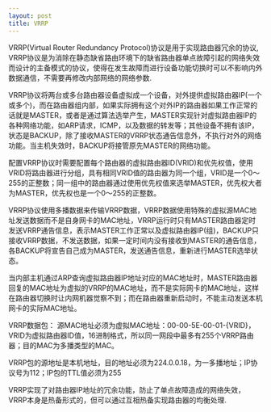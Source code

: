 ```yaml
---
layout: post
title: VRRP
---
```


VRRP(Virtual Router Redundancy Protocol)协议是用于实现路由器冗余的协议, VRRP协议是为消除在静态缺省路由环境下的缺省路由器单点故障引起的网络失效而设计的主备模式的协议，使得在发生故障而进行设备功能切换时可以不影响内外数据通信，不需要再修改内部网络的网络参数.

VRRP协议将两台或多台路由器设备虚拟成一个设备，对外提供虚拟路由器IP(一个或多个)，而在路由器组内部，如果实际拥有这个对外IP的路由器如果工作正常的话就是MASTER，或者是通过算法选举产生，MASTER实现针对虚拟路由器IP的各种网络功能，如ARP请求，ICMP，以及数据的转发等；其他设备不拥有该IP，状态是BACKUP，除了接收MASTER的VRRP状态通告信息外，不执行对外的网络功能。当主机失效时，BACKUP将接管原先MASTER的网络功能。

配置VRRP协议时需要配置每个路由器的虚拟路由器ID(VRID)和优先权值，使用VRID将路由器进行分组，具有相同VRID值的路由器为同一个组，VRID是一个0～255的正整数；同一组中的路由器通过使用优先权值来选举MASTER，优先权大者为MASTER，优先权也是一个0～255的正整数。

VRRP协议使用多播数据来传输VRRP数据，VRRP数据使用特殊的虚拟源MAC地址发送数据而不是自身网卡的MAC地址，VRRP运行时只有MASTER路由器定时发送VRRP通告信息，表示MASTER工作正常以及虚拟路由器IP(组)，BACKUP只接收VRRP数据，不发送数据，如果一定时间内没有接收到MASTER的通告信息，各BACKUP将宣告自己成为MASTER，发送通告信息，重新进行MASTER选举状态。

当内部主机通过ARP查询虚拟路由器IP地址对应的MAC地址时，MASTER路由器回复的MAC地址为虚拟的VRRP的MAC地址，而不是实际网卡的MAC地址，这样在路由器切换时让内网机器觉察不到；而在路由器重新启动时，不能主动发送本机网卡的实际MAC地址。

VRRP数据包：
源MAC地址必须为虚拟MAC地址：00-00-5E-00-01-{VRID}，VRID为虚拟路由器ID值，16进制格式，所以同一网段中最多有255个VRRP路由器；目的MAC为多播类型的MAC。

VRRP包的源地址是本机地址，目的地址必须为224.0.0.18，为一多播地址；IP协议号为112；IP包的TTL值必须为255

VRRP实现了对路由器IP地址的冗余功能，防止了单点故障造成的网络失效，VRRP本身是热备形式的，但可以通过互相热备实现路由器的均衡处理.
	
	



